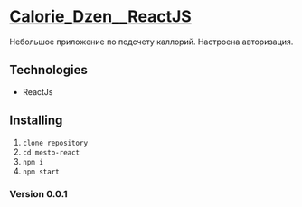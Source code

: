 # [**Calorie_Dzen__ReactJS**](https://stanislavponomarev93.github.io/Mesto__ReactJS/)

Небольшое приложение по подсчету каллорий. Настроена авторизация.

## Technologies

* ReactJs

## Installing

1. `clone repository`
2. `cd mesto-react`
3. `npm i`
4. `npm start`

### Version 0.0.1